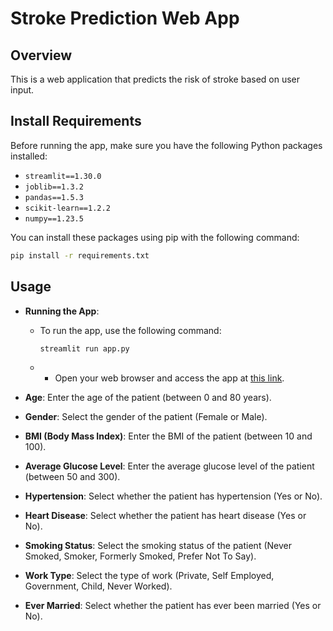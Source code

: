 # Stroke Prediction Web App

## Overview
This is a web application that predicts the risk of stroke based on user input.


## Install Requirements
Before running the app, make sure you have the following Python packages installed:
- `streamlit==1.30.0`
- `joblib==1.3.2`
- `pandas==1.5.3`
- `scikit-learn==1.2.2`
- `numpy==1.23.5`

You can install these packages using pip with the following command:
```bash
pip install -r requirements.txt
```

## Usage
- **Running the App**:
  - To run the app, use the following command:
    ```bash
    streamlit run app.py
    ```
  -  - Open your web browser and access the app at [this link](https://stroke-prediction-web-app-bwappucx4qt8k5nqeg2x9yh.streamlit.app/).


- **Age**: Enter the age of the patient (between 0 and 80 years).
- **Gender**: Select the gender of the patient (Female or Male).
- **BMI (Body Mass Index)**: Enter the BMI of the patient (between 10 and 100).
- **Average Glucose Level**: Enter the average glucose level of the patient (between 50 and 300).
- **Hypertension**: Select whether the patient has hypertension (Yes or No).
- **Heart Disease**: Select whether the patient has heart disease (Yes or No).
- **Smoking Status**: Select the smoking status of the patient (Never Smoked, Smoker, Formerly Smoked, Prefer Not To Say).
- **Work Type**: Select the type of work (Private, Self Employed, Government, Child, Never Worked).
- **Ever Married**: Select whether the patient has ever been married (Yes or No).
